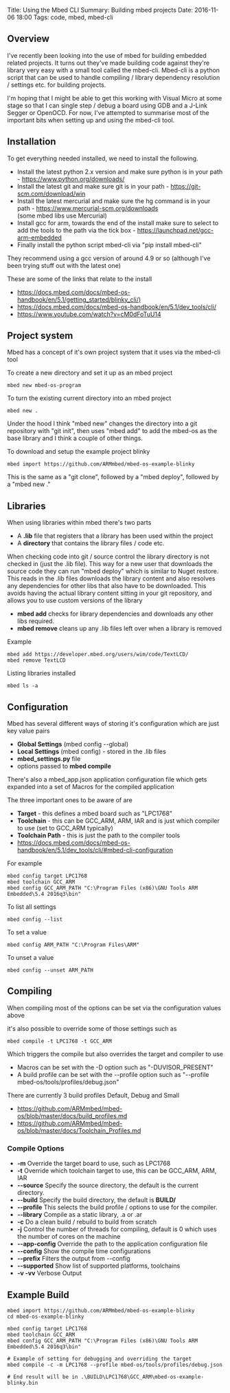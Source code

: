 Title: Using the Mbed CLI
Summary: Building mbed projects
Date: 2016-11-06 18:00
Tags: code, mbed, mbed-cli

## Overview

I've recently been looking into the use of mbed for building embedded related projects.
It turns out they've made building code against they're library very easy with a small tool called the mbed-cli.
Mbed-cli is a python script that can be used to handle compiling / library dependency resolution / settings etc. for building projects.

I'm hoping that I might be able to get this working with Visual Micro at some stage so that I can single step / debug a board using GDB and a J-Link Segger or OpenOCD.
For now, I've attempted to summarise most of the important bits when setting up and using the mbed-cli tool.


## Installation

To get everything needed installed, we need to install the following.

  * Install the latest python 2.x version and make sure python is in your path - <https://www.python.org/downloads/>
  * Install the latest git and make sure git is in your path - <https://git-scm.com/download/win>
  * Install the latest mercurial and make sure the hg command is in your path - <https://www.mercurial-scm.org/downloads> <br>
    (some mbed libs use Mercurial)
  * Install gcc for arm, towards the end of the install make sure to select to add the tools to the path via the tick box - <https://launchpad.net/gcc-arm-embedded>
  * Finally install the python script mbed-cli via "pip install mbed-cli"

They recommend using a gcc version of around 4.9 or so (although I've been trying stuff out with the latest one)

These are some of the links that relate to the install

  * <https://docs.mbed.com/docs/mbed-os-handbook/en/5.1/getting_started/blinky_cli/)>
  * <https://docs.mbed.com/docs/mbed-os-handbook/en/5.1/dev_tools/cli/>
  * <https://www.youtube.com/watch?v=cM0dFoTuU14>


## Project system

Mbed has a concept of it's own project system that it uses via the mbed-cli tool

To create a new directory and set it up as an mbed project
```
mbed new mbed-os-program
```

To turn the existing current directory into an mbed project
```
mbed new .
```

Under the hood I think "mbed new" changes the directory into a git repository with "git init", then uses "mbed add" to add the mbed-os as the base library
and I think a couple of other things.

To download and setup the example project blinky
```
mbed import https://github.com/ARMmbed/mbed-os-example-blinky
```
This is the same as a "git clone", followed by a "mbed deploy", followed by a "mbed new ."



## Libraries

When using libraries within mbed there's two parts

  * A **.lib** file that registers that a library has been used within the project
  * A **directory** that contains the library files / code etc.

When checking code into git / source control the library directory is not checked in (just the .lib file).
This way for a new user that downloads the source code they can run "mbed deploy" which is similar to Nuget restore.
This reads in the .lib files downloads the library content and also resolves any dependencies for other libs that also have to be downloaded.
This avoids having the actual library content sitting in your git repository, and allows you to use custom versions of the library

  * **mbed add** checks for library dependencies and downloads any other libs required.
  * **mbed remove** cleans up any .lib files left over when a library is removed

Example
```
mbed add https://developer.mbed.org/users/wim/code/TextLCD/
mbed remove TextLCD
```

Listing libraries installed
```
mbed ls -a
```


## Configuration

Mbed has several different ways of storing it's configuration which are just key value pairs

  * **Global Settings** (mbed config --global)
  * **Local Settings** (mbed config) - stored in the .lib files
  * **mbed_settings.py** file
  * options passed to **mbed compile**

There's also a mbed_app.json application configuration file which gets expanded into a set of Macros for the compiled application

The three important ones to be aware of are

  * **Target** - this defines a mbed board such as "LPC1768"
  * **Toolchain** - this can be GCC_ARM, ARM, IAR and is just which compiler to use (set to GCC_ARM typically)
  * **Toolchain Path** - this is just the path to the compiler tools
  * <https://docs.mbed.com/docs/mbed-os-handbook/en/5.1/dev_tools/cli/#mbed-cli-configuration>

For example
```
mbed config target LPC1768
mbed toolchain GCC_ARM
mbed config GCC_ARM_PATH "C:\Program Files (x86)\GNU Tools ARM Embedded\5.4 2016q3\bin"
```

To list all settings
```
mbed config --list
```

To set a value
```
mbed config ARM_PATH "C:\Program Files\ARM"
```

To unset a value
```
mbed config --unset ARM_PATH
```


## Compiling

When compiling most of the options can be set via the configuration values above <br>

it's also possible to override some of those settings such as

```
mbed compile -t LPC1768 -t GCC_ARM
```
Which triggers the compile but also overrides the target and compiler to use

  * Macros can be set with the -D option such as "-DUVISOR_PRESENT"
  * A build profile can be set with the --profile option such as "--profile mbed-os/tools/profiles/debug.json"

There are currently 3 build profiles Default, Debug and Small

  * <https://github.com/ARMmbed/mbed-os/blob/master/docs/build_profiles.md>
  * <https://github.com/ARMmbed/mbed-os/blob/master/docs/Toolchain_Profiles.md>

### Compile Options

  * **-m**	Override the target board to use, such as LPC1768
  * **-t**	Override which toolchain target to use, this can be GCC_ARM, ARM, IAR
  * **--source**	Specify the source directory, the default is the current directory.
  * **--build**		Specify the build directory, the default is **BUILD/**
  * **--profile**	This selects the build profile / options to use for the compiler.
  * **--library**	Compile as a static library, .a or .ar
  * **-c**		Do a clean build / rebuild to build from scratch
  * **-j**		Control the number of threads for compiling, default is 0 which uses the number of cores on the machine
  * **--app-config**	Override the path to the application configuration file
  * **--config**	Show the compile time configurations
  * **--prefix**	Filters the output from --config
  * **--supported**	Show list of supported platforms, toolchains
  * **-v -vv**		Verbose Output


## Example Build

```
mbed import https://github.com/ARMmbed/mbed-os-example-blinky
cd mbed-os-example-blinky

mbed config target LPC1768
mbed toolchain GCC_ARM
mbed config GCC_ARM_PATH "C:\Program Files (x86)\GNU Tools ARM Embedded\5.4 2016q3\bin"

# Example of setting for debugging and overriding the target
mbed compile -c -m LPC1768 --profile mbed-os/tools/profiles/debug.json

# End result will be in .\BUILD\LPC1768\GCC_ARM\mbed-os-example-blinky.bin
```
